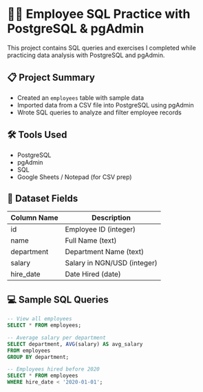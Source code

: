 # 🧑‍💼 Employee SQL Practice with PostgreSQL & pgAdmin

This project contains SQL queries and exercises I completed while practicing data analysis with PostgreSQL and pgAdmin.

## 📋 Project Summary

- Created an `employees` table with sample data
- Imported data from a CSV file into PostgreSQL using pgAdmin
- Wrote SQL queries to analyze and filter employee records

## 🛠️ Tools Used

- PostgreSQL
- pgAdmin
- SQL
- Google Sheets / Notepad (for CSV prep)

## 📂 Dataset Fields

| Column Name | Description          |
|-------------|----------------------|
| id          | Employee ID (integer) |
| name        | Full Name (text)      |
| department  | Department Name (text) |
| salary      | Salary in NGN/USD (integer) |
| hire_date   | Date Hired (date)     |

## 💻 Sample SQL Queries

```sql
-- View all employees
SELECT * FROM employees;

-- Average salary per department
SELECT department, AVG(salary) AS avg_salary
FROM employees
GROUP BY department;

-- Employees hired before 2020
SELECT * FROM employees
WHERE hire_date < '2020-01-01';

